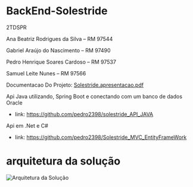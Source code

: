 # BackEnd-Solestride

2TDSPR

Ana Beatriz Rodrigues da Silva – RM 97544 

Gabriel Araújo do Nascimento – RM 97490 

Pedro Henrique Soares Cardoso – RM 97537 

Samuel Leite Nunes – RM 97566

Documentacao Do Projeto: [Solestride.apresentacao.pdf](https://github.com/pedro2398/Solestride_MVC_EntityFrameWork/files/14910890/Solestride.apresentacao.pdf)

Api Java utilizando, Spring Boot e conectando com um banco de dados Oracle
- link: https://github.com/pedro2398/solestride_API_JAVA

Api em .Net e C#
- link: https://github.com/pedro2398/Solestride_MVC_EntityFrameWork

# arquitetura da solução

![Arquitetura da Solução](https://github.com/pedro2398/solestrideAPI/assets/103459126/7e7e5df4-ce18-4cb3-8ad2-1d33be3b59ca)
